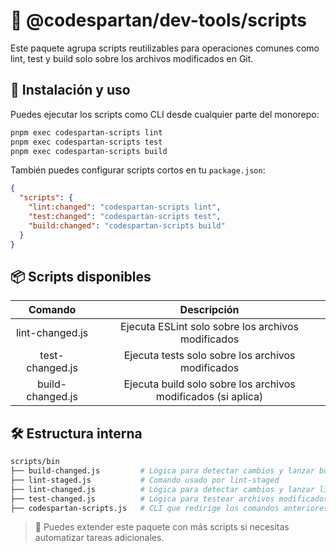 # 🧪 @codespartan/dev-tools/scripts

Este paquete agrupa scripts reutilizables para operaciones comunes como lint, test y build solo sobre los archivos modificados en Git.

## 🚀 Instalación y uso

Puedes ejecutar los scripts como CLI desde cualquier parte del monorepo:

```bash
pnpm exec codespartan-scripts lint
pnpm exec codespartan-scripts test
pnpm exec codespartan-scripts build
```

También puedes configurar scripts cortos en tu `package.json`:

```json
{
  "scripts": {
    "lint:changed": "codespartan-scripts lint",
    "test:changed": "codespartan-scripts test",
    "build:changed": "codespartan-scripts build"
  }
}
```

## 📦 Scripts disponibles

|     Comando      |                          Descripción                          |
| :--------------: | :-----------------------------------------------------------: |
| lint-changed.js  |      Ejecuta ESLint solo sobre los archivos modificados       |
| test-changed.js  |       Ejecuta tests solo sobre los archivos modificados       |
| build-changed.js | Ejecuta build solo sobre los archivos modificados (si aplica) |

## 🛠 Estructura interna

```bash
scripts/bin
├── build-changed.js         # Lógica para detectar cambios y lanzar build
├── lint-staged.js           # Comando usado por lint-staged
├── lint-changed.js          # Lógica para detectar cambios y lanzar lint
├── test-changed.js          # Lógica para testear archivos modificados
├── codespartan-scripts.js   # CLI que redirige los comandos anteriores
```

> 🧠 Puedes extender este paquete con más scripts si necesitas automatizar tareas adicionales.

